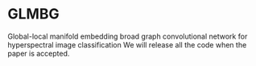 # GLMBG
Global-local manifold embedding broad graph convolutional network for hyperspectral image classification
We will release all the code when the paper is accepted.
